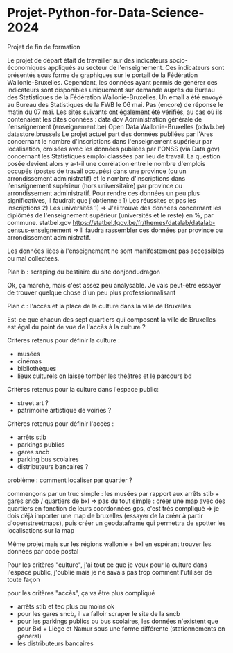 # Projet-Python-for-Data-Science-2024

Projet de fin de formation


Le projet de départ était de travailler sur des indicateurs socio-économiques appliqués au secteur de l'enseignement.
    Ces indicateurs sont présentés sous forme de graphiques sur le portail de la Fédération Wallonie-Bruxelles.
    Cependant, les données ayant permis de générer ces indicateurs sont disponibles uniquement sur demande auprès du Bureau des Statistiques de la Fédération Wallonie-Bruxelles. 
    Un email a été envoyé au Bureau des Statistiques de la FWB le 06 mai.
    Pas (encore) de réponse le matin du 07 mai.
    Les sites suivants ont également été vérifiés, au cas où ils contenaient les dites données : 
        data dov
        Administration générale de l'enseignement (enseignement.be)
        Open Data Wallonie-Bruxelles (odwb.be)
        datastore.brussels
Le projet actuel part des données publiées par l'Ares concernant le nombre d'inscriptions dans l'enseignement supérieur par localisation, croisées avec les données publiées
par l'ONSS (via Data gov) concernant les Statistiques emploi classées par lieu de travail. 
    La question posée devient alors y a-t-il une corrélation entre le nombre d'emplois occupés (postes de travail occupés) dans une province (ou un arrondissement administratif) et le nombre d'inscriptions dans l'enseignement supérieur (hors universitaire) par province ou arrondissement administratif. 
    Pour rendre ces données un peu plus significatives, il faudrait que j'obtienne : 
        1) Les réussites et pas les inscriptions
        2) Les universités
    1) => J'ai trouvé des données concernant les diplômés de l'enseignement supérieur (universités et le reste) en %, par commune. 
            statbel.gov
            https://statbel.fgov.be/fr/themes/datalab/datalab-census-enseignement
            => Il faudra rassembler ces données par province ou arrondissement administratif.

Les données liées à l'enseignement ne sont manifestement pas accessibles ou mal collectées.

Plan b : scraping du bestiaire du site donjondudragon

Ok, ça marche, mais c'est assez peu analysable. Je vais peut-être essayer de trouver quelque chose d'un peu plus professionnalisant

Plan c : l'accès et la place de la culture dans la ville de Bruxelles

Est-ce que chacun des sept quartiers qui composent la ville de Bruxelles est égal du point de vue de l'accès à la culture ?

Critères retenus pour définir la culture : 
- musées
- cinémas
- bibliothèques
- lieux culturels
on laisse tomber les théâtres et le parcours bd

Critères retenus pour la culture dans l'espace public: 
- street art ?
- patrimoine artistique de voiries ?

Critères retenus pour définir l'accès :
- arrêts stib
- parkings publics
- gares sncb
- parking bus scolaires
- distributeurs bancaires ?

problème : comment localiser par quartier ? 

commençons par un truc simple : les musées par rapport aux arrêts stib + gares sncb / quartiers de bxl
=> pas du tout simple : créer une map avec des quartiers en fonction de leurs coordonnées gps, c'est très compliqué
=> je dois déjà importer une map de bruxelles (essayer de la créer à partir d'openstreetmaps), puis créer un geodataframe qui permettra de spotter les localisations sur la map

Même projet mais sur les régions wallonie + bxl en espérant trouver les données par code postal

Pour les critères "culture", j'ai tout ce que je veux
pour la culture dans l'espace public, j'oublie mais je ne savais pas trop comment l'utiliser de toute façon

pour les critères "accès", ça va être plus compliqué
- arrêts stib et tec plus ou moins ok
- pour les gares sncb, il va falloir scraper le site de la sncb
- pour les parkings publics ou bus scolaires, les données n'existent que pour Bxl + Liège et Namur sous une forme différente (stationnements en général)
- les distributeurs bancaires


